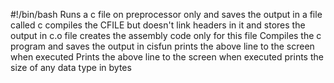 #!/bin/bash
Runs a c file on preprocessor only and saves the output in a file called c
compiles the CFILE but doesn't link headers in it and stores the output in c.o file
creates the assembly code only for this file
Compiles the c program and saves the output in cisfun
prints the above line to the screen when executed
Prints the above line to the screen when executed
prints the size of any data type in bytes
